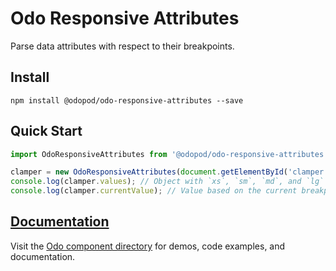 # Odo Responsive Attributes

Parse data attributes with respect to their breakpoints.

## Install

```shell
npm install @odopod/odo-responsive-attributes --save
```

## Quick Start

```js
import OdoResponsiveAttributes from '@odopod/odo-responsive-attributes';

clamper = new OdoResponsiveAttributes(document.getElementById('clamper'));
console.log(clamper.values); // Object with `xs`, `sm`, `md`, and `lg` keys.
console.log(clamper.currentValue); // Value based on the current breakpoint.
```

## [Documentation][permalink]

Visit the [Odo component directory][permalink] for demos, code examples, and documentation.

[permalink]: http://code.odopod.com/odo-responsive/
